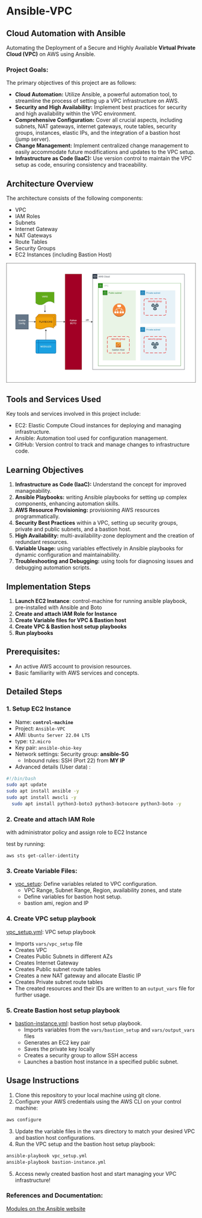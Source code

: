 # Ansible-VPC

## Cloud Automation with Ansible 
Automating the Deployment of a Secure and Highly Available **Virtual Private Cloud (VPC)** on AWS using Ansible.

### Project Goals:
The primary objectives of this project are as follows:
- **Cloud Automation:** Utilize Ansible, a powerful automation tool, to streamline the process of setting up a VPC infrastructure on AWS.
- **Security and High Availability:** Implement best practices for security and high availability within the VPC environment.
- **Comprehensive Configuration:** Cover all crucial aspects, including subnets, NAT gateways, internet gateways, route tables, security groups, instances, elastic IPs, and the integration of a bastion host (jump server).
- **Change Management:** Implement centralized change management to easily accommodate future modifications and updates to the VPC setup.
- **Infrastructure as Code (IaaC):** Use version control to maintain the VPC setup as code, ensuring consistency and traceability.

## Architecture Overview
The architecture consists of the following components:
- VPC
- IAM Roles
- Subnets
- Internet Gateway
- NAT Gateways
- Route Tables
- Security Groups
- EC2 Instances (including Bastion Host)

![Project diagram](./images/proj6b.jpg)

## Tools and Services Used
Key tools and services involved in this project include:

- EC2: Elastic Compute Cloud instances for deploying and managing infrastructure.
- Ansible: Automation tool used for configuration management.
- GitHub: Version control to track and manage changes to infrastructure code.

## Learning Objectives
1. **Infrastructure as Code (IaaC):** Understand the concept for improved manageability.
2. **Ansible Playbooks:** writing Ansible playbooks for setting up complex components, enhancing automation skills.
3. **AWS Resource Provisioning:** provisioning AWS resources programmatically.
4. **Security Best Practices**  within a VPC, setting up security groups, private and public subnets, and a bastion host.
5. **High Availability:** multi-availability-zone deployment and the creation of redundant resources.
6. **Variable Usage:** using variables effectively in Ansible playbooks for dynamic configuration and maintainability.
7. **Troubleshooting and Debugging:** using tools for diagnosing issues and debugging automation scripts.


## Implementation Steps

1. **Launch EC2 Instance**: 
control-machine for running ansible playbook, pre-installed with Ansible and Boto
2. **Create and attach IAM Role for Instance**
3. **Create Variable files for VPC & Bastion host**
4. **Create VPC & Bastion host setup playbooks**
5. **Run playbooks**

## Prerequisites:
- An active AWS account to provision resources.
- Basic familiarity with AWS services and concepts.

## Detailed Steps
### 1.  Setup EC2 Instance

- Name: **`control-machine`**
- Project: `Ansible-VPC`
- AMI: `Ubuntu Server 22.04 LTS`
- type: `t2.micro`
- Key pair: `ansible-ohio-key`
- Network settings: Security group: **ansible-SG**
  - Inbound rules: SSH (Port 22) from **MY IP**
- Advanced details (User data) : 
```bash
#!/bin/bash
sudo apt update
sudo apt install ansible -y
sudo apt install awscli -y
  sudo apt install python3-boto3 python3-botocore python3-boto -y
```

### 2. **Create and attach IAM Role**
with administrator policy and assign role to EC2 Instance

test by running:
``` 
aws sts get-caller-identity
```

### 3. Create Variable Files: 

- [vpc_setup](vars/vpc_setup): Define variables related to VPC configuration.
  - VPC Range, Subnet Range, Region, availability zones, and state 
  - Define variables for bastion host setup.
  - bastion ami, region and IP 

### 4. Create VPC setup playbook

[vpc_setup.yml](./vpc-setup.yml): VPC setup playbook
- Imports `vars/vpc_setup` file
- Creates VPC
- Creates Public Subnets in different AZs
- Creates Internet Gateway
- Creates Public subnet route tables
- Creates a new NAT gateway and allocate Elastic IP
- Creates Private subnet route tables
- The created resources and their IDs are written to an `output_vars` file for further usage.

### 5. Create Bastion host setup playbook

- [bastion-instance.yml](./bastion-instance.yml): bastion host setup playbook.
  - Imports variables from the `vars/bastion_setup` and `vars/output_vars` files 
  - Generates an EC2 key pair
  - Saves the private key locally 
  - Creates a security group to allow SSH access
  - Launches a bastion host instance in a specified public subnet.
 
## Usage Instructions
1. Clone this repository to your local machine using git clone.
2. Configure your AWS credentials using the AWS CLI on your control machine:
```bash 
aws configure
```
3. Update the variable files in the vars directory to match your desired VPC and bastion host configurations.
4. Run the VPC setup and the bastion host setup playbook:
```bash
ansible-playbook vpc_setup.yml
ansible-playbook bastion-instance.yml
```
5. Access  newly created bastion host and start managing your VPC infrastructure!

### References and Documentation: 
[Modules on the Ansible website](https://docs.ansible.com/ansible/2.9/modules/modules_by_category.html)


 